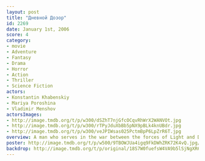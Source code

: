 ```yaml
---
layout: post
title: "Дневной Дозор"
id: 2269
date: January 1st, 2006
score: 4
category:
- movie
- Adventure
- Fantasy
- Drama
- Horror
- Action
- Thriller
- Science Fiction
actors:
- Konstantin Khabenskiy
- Mariya Poroshina
- Vladimir Menshov
actorsImages:
- http://image.tmdb.org/t/p/w300/dSZhT7njGfcOCqvRhWrX2WANVOt.jpg
- http://image.tmdb.org/t/p/w300/rTPyJduXbBb5pNX9pBLk4knUBdr.jpg
- http://image.tmdb.org/t/p/w300/veJPIWsas025PctmBpP6LpZrR6T.jpg
overview: A man who serves in the war between the forces of Light and Dark comes into possession of a device that can restore life to Moscow, which was nearly destroyed by an apocalyptic event.
poster: http://image.tmdb.org/t/p/w500/9TBOWJUa4igq9FkDWhZRK72K4vQ.jpg/
backdrop: http://image.tmdb.org/t/p/original/18S7W0fuefsW4VA9b5lSjNgXR67.jpg
---
```

